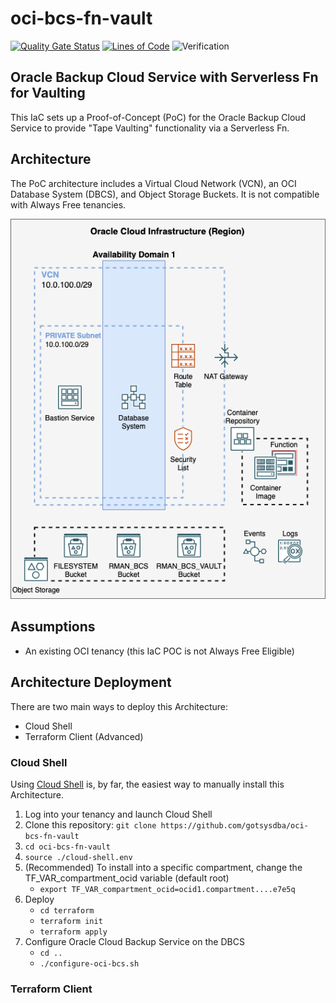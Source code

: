 # oci-bcs-fn-vault

[![Quality Gate Status](https://sonarcloud.io/api/project_badges/measure?project=gotsysdba_oci-bcs-fn-vault&metric=alert_status)](https://sonarcloud.io/summary/new_code?id=gotsysdba_oci-bcs-fn-vault) [![Lines of Code](https://sonarcloud.io/api/project_badges/measure?project=gotsysdba_oci-bcs-fn-vault&metric=ncloc)](https://sonarcloud.io/summary/new_code?id=gotsysdba_oci-bcs-fn-vault)  ![Verification](https://github.com/gotsysdba/oci-bcs-fn-vault/actions/workflows/push.yml/badge.svg)

## Oracle Backup Cloud Service with Serverless Fn for Vaulting

This IaC sets up a Proof-of-Concept (PoC) for the Oracle Backup Cloud Service to provide "Tape Vaulting" functionality via a Serverless Fn.

## Architecture

The PoC architecture includes a Virtual Cloud Network (VCN), an OCI Database System (DBCS), and Object Storage Buckets.  It is not compatible with Always Free tenancies.

![OCI Architecture](architecture/architecture.drawio.png "OCI Architecture")

## Assumptions

* An existing OCI tenancy (this IaC POC is not Always Free Eligible)

## Architecture Deployment

There are two main ways to deploy this Architecture:

* Cloud Shell
* Terraform Client (Advanced)

### **Cloud Shell**

Using [Cloud Shell](https://docs.oracle.com/en-us/iaas/Content/API/Concepts/cloudshellintro.htm) is, by far, the easiest way to manually install this Architecture.

1. Log into your tenancy and launch Cloud Shell
2. Clone this repository: `git clone https://github.com/gotsysdba/oci-bcs-fn-vault`
3. `cd oci-bcs-fn-vault`
4. `source ./cloud-shell.env`
5. (Recommended) To install into a specific compartment, change the TF_VAR_compartment_ocid variable (default root)
    * `export TF_VAR_compartment_ocid=ocid1.compartment....e7e5q`
6. Deploy
    * `cd terraform`
    * `terraform init`
    * `terraform apply`
7. Configure Oracle Cloud Backup Service on the DBCS
    * `cd ..`
    * `./configure-oci-bcs.sh`

### **Terraform Client**
